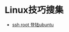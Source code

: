 Linux技巧搜集
================

  - [ssh root 登陆ubuntu](https://linuxconfig.org/allow-ssh-root-login-on-ubuntu-14-04-linux-server)
